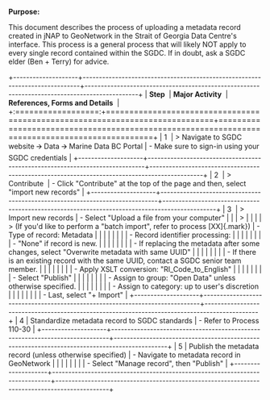 **Purpose:**

This document describes the process of uploading a metadata record created in jNAP to GeoNetwork in the Strait of Georgia Data Centre's interface. This process is a general process that will likely NOT apply to every single record contained within the SGDC. If in doubt, ask a SGDC elder (Ben + Terry) for advice.

+--------------------+-----------------------------------------------------------------------------+----------------------------------------------------------------------------------------------+
| **Step**           | **Major Activity**                                                          | **References, Forms and Details**                                                            |
+:==================:+=============================================================================+==============================================================================================+
| 1                  | > Navigate to SGDC website 🡪 Data 🡪 Marine Data BC Portal                   | - Make sure to sign-in using your SGDC credentials                                           |
+--------------------+-----------------------------------------------------------------------------+----------------------------------------------------------------------------------------------+
| 2                  | > Contribute                                                                | - Click "Contribute" at the top of the page and then, select "import new records"            |
+--------------------+-----------------------------------------------------------------------------+----------------------------------------------------------------------------------------------+
| 3                  | > Import new records                                                        | - Select "Upload a file from your computer"                                                  |
|                    | >                                                                           |                                                                                              |
|                    | > (If you'd like to perform a "batch import", refer to process [XX]{.mark}) | - Type of record: Metadata                                                                   |
|                    |                                                                             |                                                                                              |
|                    |                                                                             | - Record identifier processing:                                                              |
|                    |                                                                             |                                                                                              |
|                    |                                                                             |   - "None" if record is new.                                                                 |
|                    |                                                                             |                                                                                              |
|                    |                                                                             |   - If replacing the metadata after some changes, select "Overwrite metadata with same UUID" |
|                    |                                                                             |                                                                                              |
|                    |                                                                             |   - If there is an existing record with the same UUID, contact a SGDC senior team member.    |
|                    |                                                                             |                                                                                              |
|                    |                                                                             | - Apply XSLT conversion: "RI_Code_to_English"                                                |
|                    |                                                                             |                                                                                              |
|                    |                                                                             | - Select "Publish"                                                                           |
|                    |                                                                             |                                                                                              |
|                    |                                                                             | - Assign to group: "Open Data" unless otherwise specified.                                   |
|                    |                                                                             |                                                                                              |
|                    |                                                                             | - Assign to category: up to user's discretion                                                |
|                    |                                                                             |                                                                                              |
|                    |                                                                             | - Last, select "+ Import"                                                                    |
+--------------------+-----------------------------------------------------------------------------+----------------------------------------------------------------------------------------------+
| 4                  | Standardize metadata record to SGDC standards                               | - Refer to Process 110-30                                                                    |
+--------------------+-----------------------------------------------------------------------------+----------------------------------------------------------------------------------------------+
| 5                  | Publish the metadata record (unless otherwise specified)                    | - Navigate to metadata record in GeoNetwork                                                  |
|                    |                                                                             |                                                                                              |
|                    |                                                                             | - Select "Manage record", then "Publish"                                                     |
+--------------------+-----------------------------------------------------------------------------+----------------------------------------------------------------------------------------------+
